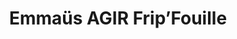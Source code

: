 ---
title: "Emmaüs AGIR Frip’Fouille"
url: /toulouse/emmaues-agir-fripfouille/
shop: Gebrauchtwaren
---